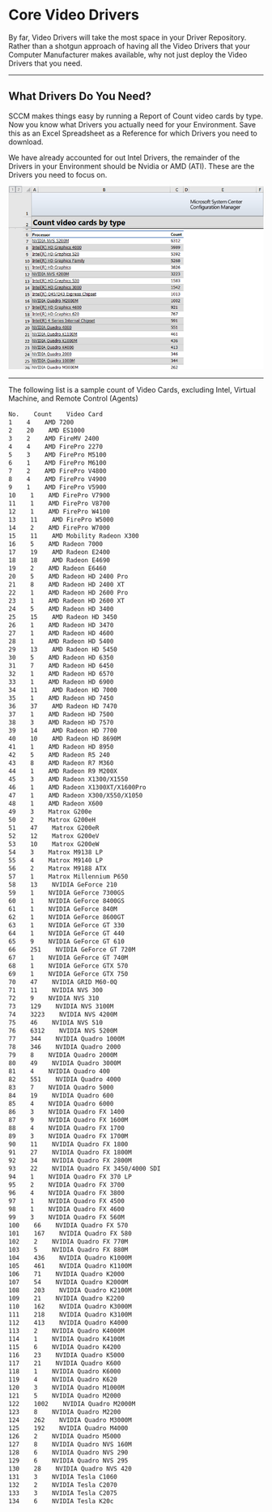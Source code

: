 # Core Video Drivers

By far, Video Drivers will take the most space in your Driver Repository.  Rather than a shotgun approach of having all the Video Drivers that your Computer Manufacturer makes available, why not just deploy the Video Drivers that you need.

---

## What Drivers Do You Need?

SCCM makes things easy by running a Report of Count video cards by type.  Now you know what Drivers you actually need for your Environment.  Save this as an Excel Spreadsheet as a Reference for which Drivers you need to download.

We have already accounted for out Intel Drivers, the remainder of the Drivers in your Environment should be Nvidia or AMD \(ATI\).  These are the Drivers you need to focus on.

![](/assets/2017-10-30_12-18-37.png)

---

The following list is a sample count of Video Cards, excluding Intel, Virtual Machine, and Remote Control \(Agents\)

```
No.    Count    Video Card
1    4    AMD 7200
2    20    AMD ES1000
3    2    AMD FireMV 2400
4    4    AMD FirePro 2270
5    3    AMD FirePro M5100
6    1    AMD FirePro M6100
7    2    AMD FirePro V4800
8    4    AMD FirePro V4900
9    1    AMD FirePro V5900
10    1    AMD FirePro V7900
11    1    AMD FirePro V8700
12    1    AMD FirePro W4100
13    11    AMD FirePro W5000
14    2    AMD FirePro W7000
15    11    AMD Mobility Radeon X300
16    5    AMD Radeon 7000
17    19    AMD Radeon E2400
18    18    AMD Radeon E4690
19    2    AMD Radeon E6460
20    5    AMD Radeon HD 2400 Pro
21    8    AMD Radeon HD 2400 XT
22    1    AMD Radeon HD 2600 Pro
23    1    AMD Radeon HD 2600 XT
24    5    AMD Radeon HD 3400
25    15    AMD Radeon HD 3450
26    1    AMD Radeon HD 3470
27    1    AMD Radeon HD 4600
28    1    AMD Radeon HD 5400
29    13    AMD Radeon HD 5450
30    5    AMD Radeon HD 6350
31    7    AMD Radeon HD 6450
32    1    AMD Radeon HD 6570
33    1    AMD Radeon HD 6900
34    11    AMD Radeon HD 7000
35    1    AMD Radeon HD 7450
36    37    AMD Radeon HD 7470
37    1    AMD Radeon HD 7500
38    3    AMD Radeon HD 7570
39    14    AMD Radeon HD 7700
40    10    AMD Radeon HD 8690M
41    1    AMD Radeon HD 8950
42    5    AMD Radeon R5 240
43    8    AMD Radeon R7 M360
44    1    AMD Radeon R9 M200X
45    3    AMD Radeon X1300/X1550
46    1    AMD Radeon X1300XT/X1600Pro
47    1    AMD Radeon X300/X550/X1050
48    1    AMD Radeon X600
49    3    Matrox G200e
50    2    Matrox G200eH
51    47    Matrox G200eR
52    12    Matrox G200eV
53    10    Matrox G200eW
54    3    Matrox M9138 LP
55    4    Matrox M9140 LP
56    2    Matrox M9188 ATX
57    1    Matrox Millennium P650
58    13    NVIDIA GeForce 210
59    1    NVIDIA GeForce 7300GS
60    1    NVIDIA GeForce 8400GS
61    1    NVIDIA GeForce 840M
62    1    NVIDIA GeForce 8600GT
63    1    NVIDIA GeForce GT 330
64    1    NVIDIA GeForce GT 440
65    9    NVIDIA GeForce GT 610
66    251    NVIDIA GeForce GT 720M
67    1    NVIDIA GeForce GT 740M
68    1    NVIDIA GeForce GTX 570
69    1    NVIDIA GeForce GTX 750
70    47    NVIDIA GRID M60-0Q
71    11    NVIDIA NVS 300
72    9    NVIDIA NVS 310
73    129    NVIDIA NVS 3100M
74    3223    NVIDIA NVS 4200M
75    46    NVIDIA NVS 510
76    6312    NVIDIA NVS 5200M
77    344    NVIDIA Quadro 1000M
78    346    NVIDIA Quadro 2000
79    8    NVIDIA Quadro 2000M
80    49    NVIDIA Quadro 3000M
81    4    NVIDIA Quadro 400
82    551    NVIDIA Quadro 4000
83    7    NVIDIA Quadro 5000
84    19    NVIDIA Quadro 600
85    4    NVIDIA Quadro 6000
86    3    NVIDIA Quadro FX 1400
87    9    NVIDIA Quadro FX 1600M
88    4    NVIDIA Quadro FX 1700
89    3    NVIDIA Quadro FX 1700M
90    11    NVIDIA Quadro FX 1800
91    27    NVIDIA Quadro FX 1800M
92    34    NVIDIA Quadro FX 2800M
93    22    NVIDIA Quadro FX 3450/4000 SDI
94    1    NVIDIA Quadro FX 370 LP
95    2    NVIDIA Quadro FX 3700
96    4    NVIDIA Quadro FX 3800
97    1    NVIDIA Quadro FX 4500
98    1    NVIDIA Quadro FX 4600
99    3    NVIDIA Quadro FX 560M
100    66    NVIDIA Quadro FX 570
101    167    NVIDIA Quadro FX 580
102    2    NVIDIA Quadro FX 770M
103    5    NVIDIA Quadro FX 880M
104    436    NVIDIA Quadro K1000M
105    461    NVIDIA Quadro K1100M
106    71    NVIDIA Quadro K2000
107    54    NVIDIA Quadro K2000M
108    203    NVIDIA Quadro K2100M
109    21    NVIDIA Quadro K2200
110    162    NVIDIA Quadro K3000M
111    218    NVIDIA Quadro K3100M
112    413    NVIDIA Quadro K4000
113    2    NVIDIA Quadro K4000M
114    1    NVIDIA Quadro K4100M
115    6    NVIDIA Quadro K4200
116    23    NVIDIA Quadro K5000
117    21    NVIDIA Quadro K600
118    1    NVIDIA Quadro K6000
119    4    NVIDIA Quadro K620
120    3    NVIDIA Quadro M1000M
121    5    NVIDIA Quadro M2000
122    1002    NVIDIA Quadro M2000M
123    8    NVIDIA Quadro M2200
124    262    NVIDIA Quadro M3000M
125    192    NVIDIA Quadro M4000
126    2    NVIDIA Quadro M5000
127    8    NVIDIA Quadro NVS 160M
128    6    NVIDIA Quadro NVS 290
129    6    NVIDIA Quadro NVS 295
130    28    NVIDIA Quadro NVS 420
131    3    NVIDIA Tesla C1060
132    2    NVIDIA Tesla C2070
133    3    NVIDIA Tesla C2075
134    6    NVIDIA Tesla K20c
```



